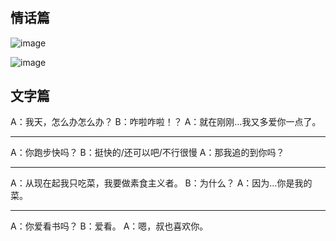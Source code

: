 #

## 情话篇

![image](https://pic3.zhimg.com/80/v2-6bfd960db17cdbc76859c52a611df10a_hd.jpg)

![image](https://pic2.zhimg.com/80/v2-f1f854b608c81ae9f54a259dea099ec7_hd.jpg)

## 文字篇

A：我天，怎么办怎么办？
B：咋啦咋啦！？
A：就在刚刚…我又多爱你一点了。

---

A：你跑步快吗？
B：挺快的/还可以吧/不行很慢
A：那我追的到你吗？

---

A：从现在起我只吃菜，我要做素食主义者。
B：为什么？
A：因为…你是我的菜。

---

A：你爱看书吗？
B：爱看。
A：嗯，叔也喜欢你。
